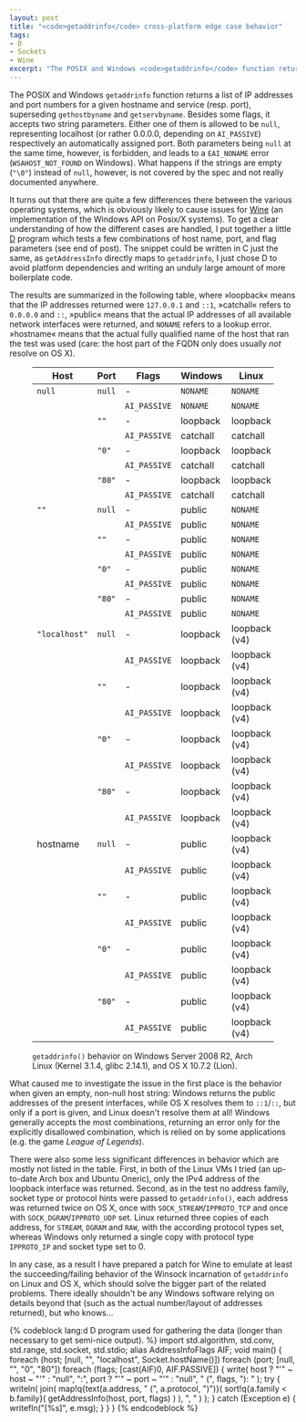 ```yaml
---
layout: post
title: "<code>getaddrinfo</code> cross-platform edge case behavior"
tags:
- D
- Sockets
- Wine
excerpt: "The POSIX and Windows <code>getaddrinfo</code> function returns a list of IP addresses and port numbers for a given hostname and service (resp. port), superseding <code>gethostbyname</code> and <code>getservbyname</code>. Besides some flags, it accepts two string parameters. Either one of them is allowed to be <code>null</code>"
---
```


The POSIX and Windows `getaddrinfo` function returns a list of IP addresses and port numbers for a given hostname and service (resp. port), superseding `gethostbyname` and `getservbyname`. Besides some flags, it accepts two string parameters. Either one of them is allowed to be `null`, representing localhost (or rather 0.0.0.0, depending on `AI_PASSIVE`) respectively an automatically assigned port. Both parameters being `null` at the same time, however, is forbidden, and leads to a `EAI_NONAME` error (`WSAHOST_NOT_FOUND` on Windows). What happens if the strings are empty (`"\0"`) instead of `null`, however, is not covered by the spec and not really documented anywhere.

It turns out that there are quite a few differences there between the various operating systems, which is obviously likely to cause issues for [Wine](http://winehq.org) (an implementation of the Windows API on Posix/X systems). To get a clear understanding of how the different cases are handled, I put together a little [D](http://dlang.org) program which tests a few combinations of host name, port, and flag parameters (see end of post). The snippet could be written in C just the same, as `getAddressInfo` directly maps to `getaddrinfo`, I just chose D to avoid platform dependencies and writing an unduly large amount of more boilerplate code.

The results are summarized in the following table, where »loopback« means that the IP addresses returned were `127.0.0.1` and `::1`, »catchall« refers to `0.0.0.0` and `::`, »public« means that the actual IP addresses of all available network interfaces were returned, and `NONAME` refers to a lookup error. »hostname« means that the actual fully qualified name of the host that ran the test was used (care: the host part of the FQDN only does usually _not_ resolve on OS X).

<figure>
  <table>
    <thead>
      <tr>
        <th>Host</th>
        <th>Port</th>
        <th>Flags</th>
        <th>Windows</th>
        <th>Linux</th>
        <th>OS X</th>
      </tr>
    </thead>
    <tbody>
      <tr class="odd">
        <td><code>null</code></td>
        <td><code>null</code></td>
        <td>-</td>
        <td><code>NONAME</code></td>
        <td><code>NONAME</code></td>
        <td><code>NONAME</code></td>
      </tr>
      <tr class="odd">
        <td colspan="2">&nbsp;</td>
        <td><code>AI_PASSIVE</code></td>
        <td><code>NONAME</code></td>
        <td><code>NONAME</code></td>
        <td><code>NONAME</code></td>
      </tr>
      <tr>
        <td>&nbsp;</td>
        <td><code>""</code></td>
        <td>-</td>
        <td>loopback</td>
        <td>loopback</td>
        <td><code>NONAME</code></td>
      </tr>
      <tr>
        <td colspan="2">&nbsp;</td>
        <td><code>AI_PASSIVE</code></td>
        <td>catchall</td>
        <td>catchall</td>
        <td><code>NONAME</code></td>
      </tr>
      <tr class="odd">
        <td>&nbsp;</td>
        <td><code>"0"</code></td>
        <td>-</td>
        <td>loopback</td>
        <td>loopback</td>
        <td>loopback</td>
      </tr>
      <tr class="odd">
        <td colspan="2">&nbsp;</td>
        <td><code>AI_PASSIVE</code></td>
        <td>catchall</td>
        <td>catchall</td>
        <td>catchall</td>
      </tr>
      <tr>
        <td>&nbsp;</td>
        <td><code>"80"</code></td>
        <td>-</td>
        <td>loopback</td>
        <td>loopback</td>
        <td>loopback</td>
      </tr>
      <tr>
        <td colspan="2">&nbsp;</td>
        <td><code>AI_PASSIVE</code></td>
        <td>catchall</td>
        <td>catchall</td>
        <td>catchall</td>
      </tr>
      <tr class="odd">
        <td><code>""</code></td>
        <td><code>null</code></td>
        <td>-</td>
        <td>public</td>
        <td><code>NONAME</code></td>
        <td><code>NONAME</code></td>
      </tr>
      <tr class="odd">
        <td colspan="2">&nbsp;</td>
        <td><code>AI_PASSIVE</code></td>
        <td>public</td>
        <td><code>NONAME</code></td>
        <td><code>NONAME</code></td>
      </tr>
      <tr>
        <td>&nbsp;</td>
        <td><code>""</code></td>
        <td>-</td>
        <td>public</td>
        <td><code>NONAME</code></td>
        <td><code>NONAME</code></td>
      </tr>
      <tr>
        <td colspan="2">&nbsp;</td>
        <td><code>AI_PASSIVE</code></td>
        <td>public</td>
        <td><code>NONAME</code></td>
        <td><code>NONAME</code></td>
      </tr>
      <tr class="odd">
        <td>&nbsp;</td>
        <td><code>"0"</code></td>
        <td>-</td>
        <td>public</td>
        <td><code>NONAME</code></td>
        <td>loopback</td>
      </tr>
      <tr class="odd">
        <td colspan="2">&nbsp;</td>
        <td><code>AI_PASSIVE</code></td>
        <td>public</td>
        <td><code>NONAME</code></td>
        <td>catchall</td>
      </tr>
      <tr>
        <td>&nbsp;</td>
        <td><code>"80"</code></td>
        <td>-</td>
        <td>public</td>
        <td><code>NONAME</code></td>
        <td>loopback</td>
      </tr>
      <tr>
        <td colspan="2">&nbsp;</td>
        <td><code>AI_PASSIVE</code></td>
        <td>public</td>
        <td><code>NONAME</code></td>
        <td>catchall</td>
      </tr>
      <tr class="odd">
        <td><code>"localhost"</code></td>
        <td><code>null</code></td>
        <td>-</td>
        <td>loopback</td>
        <td>loopback (v4)</td>
        <td>loopback</td>
      </tr>
      <tr class="odd">
        <td colspan="2">&nbsp;</td>
        <td><code>AI_PASSIVE</code></td>
        <td>loopback</td>
        <td>loopback (v4)</td>
        <td>loopback</td>
      </tr>
      <tr>
        <td>&nbsp;</td>
        <td><code>""</code></td>
        <td>-</td>
        <td>loopback</td>
        <td>loopback (v4)</td>
        <td>loopback</td>
      </tr>
      <tr>
        <td colspan="2">&nbsp;</td>
        <td><code>AI_PASSIVE</code></td>
        <td>loopback</td>
        <td>loopback (v4)</td>
        <td>loopback</td>
      </tr>
      <tr class="odd">
        <td>&nbsp;</td>
        <td><code>"0"</code></td>
        <td>-</td>
        <td>loopback</td>
        <td>loopback (v4)</td>
        <td>loopback</td>
      </tr>
      <tr class="odd">
        <td colspan="2">&nbsp;</td>
        <td><code>AI_PASSIVE</code></td>
        <td>loopback</td>
        <td>loopback (v4)</td>
        <td>loopback</td>
      </tr>
      <tr>
        <td>&nbsp;</td>
        <td><code>"80"</code></td>
        <td>-</td>
        <td>loopback</td>
        <td>loopback (v4)</td>
        <td>loopback</td>
      </tr>
      <tr>
        <td colspan="2">&nbsp;</td>
        <td><code>AI_PASSIVE</code></td>
        <td>loopback</td>
        <td>loopback (v4)</td>
        <td>loopback</td>
      </tr>
      <tr class="odd">
        <td>hostname</td>
        <td><code>null</code></td>
        <td>-</td>
        <td>public</td>
        <td>loopback (v4)</td>
        <td>public</td>
      </tr>
      <tr class="odd">
        <td colspan="2">&nbsp;</td>
        <td><code>AI_PASSIVE</code></td>
        <td>public</td>
        <td>loopback (v4)</td>
        <td>public</td>
      </tr>
      <tr>
        <td>&nbsp;</td>
        <td><code>""</code></td>
        <td>-</td>
        <td>public</td>
        <td>loopback (v4)</td>
        <td>public</td>
      </tr>
      <tr>
        <td colspan="2">&nbsp;</td>
        <td><code>AI_PASSIVE</code></td>
        <td>public</td>
        <td>loopback (v4)</td>
        <td>public</td>
      </tr>
      <tr class="odd">
        <td>&nbsp;</td>
        <td><code>"0"</code></td>
        <td>-</td>
        <td>public</td>
        <td>loopback (v4)</td>
        <td>public</td>
      </tr>
      <tr class="odd">
        <td colspan="2">&nbsp;</td>
        <td><code>AI_PASSIVE</code></td>
        <td>public</td>
        <td>loopback (v4)</td>
        <td>public</td>
      </tr>
      <tr>
        <td>&nbsp;</td>
        <td><code>"80"</code></td>
        <td>-</td>
        <td>public</td>
        <td>loopback (v4)</td>
        <td>public</td>
      </tr>
      <tr>
        <td colspan="2">&nbsp;</td>
        <td><code>AI_PASSIVE</code></td>
        <td>public</td>
        <td>loopback (v4)</td>
        <td>public</td>
      </tr>
    </tbody>
  </table>
  <figcaption><code>getaddrinfo()</code> behavior on Windows Server 2008 R2, Arch Linux (Kernel 3.1.4, glibc 2.14.1), and OS X 10.7.2 (Lion).</figcaption>
</figure>

What caused me to investigate the issue in the first place is the behavior when given an empty, non-null host string: Windows returns the public addresses of the present interfaces, while OS X resolves them to `::1`/`::`, but only if a port is given, and Linux doesn't resolve them at all! Windows generally accepts the most combinations, returning an error only for the explicitly disallowed combination, which is relied on by some applications (e.g. the game _League of Legends_).

There were also some less significant differences in behavior which are mostly not listed in the table. First, in both of the Linux VMs I tried (an up-to-date Arch box and Ubuntu Oneric), only the IPv4 address of the loopback interface was returned. Second, as in the test no address family, socket type or protocol hints were passed to `getaddrinfo()`, each address was returned twice on OS X, once with `SOCK_STREAM`/`IPPROTO_TCP` and once with `SOCK_DGRAM`/`IPPROTO_UDP` set. Linux returned three copies of each address, for `STREAM`, `DGRAM` and `RAW`, with the according protocol types set, whereas Windows only returned a single copy with protocol type `IPPROTO_IP` and socket type set to 0.

In any case, as a result I have prepared a patch for Wine to emulate at least the succeeding/failing behavior of the Winsock incarnation of `getaddrinfo` on Linux and OS X, which should solve the bigger part of the related problems. There ideally shouldn't be any Windows software relying on details beyond that (such as the actual number/layout of addresses returned), but who knows…

{% codeblock lang:d D program used for gathering the data (longer than necessary to get semi-nice output). %}
import std.algorithm, std.conv, std.range, std.socket, std.stdio;
alias AddressInfoFlags AIF;
void main() {
  foreach (host; [null, "", "localhost", Socket.hostName()])
  foreach (port; [null, "", "0", "80"])
  foreach (flags; [cast(AIF)0, AIF.PASSIVE]) {
    write(
      host ? "'" ~ host ~ "'" : "null", ":",
      port ? "'" ~ port ~ "'" : "null", " (", flags, "): "
    );
    try {
      writeln(
        join(
          map!q{text(a.address, " (", a.protocol, ")")}(
            sort!q{a.family < b.family}(
              getAddressInfo(host, port, flags)
            )
          ),
          ", "
        )
      );
    } catch (Exception e) {
      writefln("[%s]", e.msg);
    }
  }
}
{% endcodeblock %}


